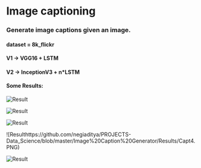 # Image captioning 
### Generate image captions given an image.
#### dataset = 8k_flickr
#### V1 -> VGG16 + LSTM
#### V2 -> InceptionV3 + n*LSTM
#### Some Results:

![Result](https://github.com/negiaditya/PROJECTS-Data_Science/blob/master/Image%20Caption%20Generator/Results/Capt1.PNG)

![Result](https://github.com/negiaditya/PROJECTS-Data_Science/blob/master/Image%20Caption%20Generator/Results/Capt2.PNG)

![Result](https://github.com/negiaditya/PROJECTS-Data_Science/blob/master/Image%20Caption%20Generator/Results/Capt3.PNG)

![Resulthttps://github.com/negiaditya/PROJECTS-Data_Science/blob/master/Image%20Caption%20Generator/Results/Capt4.PNG)

![Result](https://github.com/negiaditya/PROJECTS-Data_Science/blob/master/Image%20Caption%20Generator/Results/Capt5.PNG)







